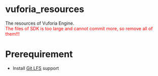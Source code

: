 # vuforia_resources
The resources of Vuforia Engine.  
<font color=Red>The files of SDK is too large and cannot commit more, so remove all of them!!!</font>

# Prerequirement
- Install [Git LFS](https://git-lfs.github.com/) support

